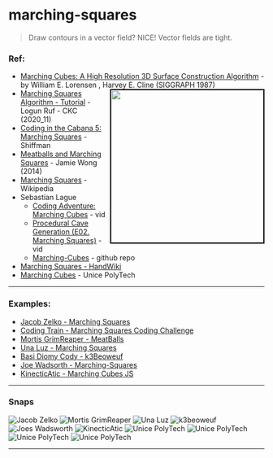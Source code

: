 # marching-squares
> Draw contours in a vector field? NICE! Vector fields are tight.



### Ref:
* [Marching Cubes: A High Resolution 3D Surface Construction Algorithm][3] - by William E. Lorensen , Harvey E. Cline (SIGGRAPH 1987)
<a href="./87_Lorensen_MarchingCubes.pdf"><img style="border:2px solid black;" align="right" src="_imgs/lorensen_cline-siggraph.png" width="300"/></a>
* [Marching Squares Algorithm - Tutorial][1] - Logun Ruf - CKC (2020_11)
* [Coding in the Cabana 5: Marching Squares][2] - Shiffman
* [Meatballs and Marching Squares][4] - Jamie Wong (2014)
* [Marching Squares][5] - Wikipedia
* Sebastian Lague
  * [Coding Adventure: Marching Cubes][6] - vid 
  * [Procedural Cave Generation (E02. Marching Squares)][7] - vid
  * [Marching-Cubes][8] - github repo
* [Marching Squares - HandWiki][10]
* [Marching Cubes][11] - Unice PolyTech
-----------

### Examples:
* [Jacob Zelko - Marching Squares][9]
* [Coding Train - Marching Squares Coding Challenge][12]
* [Mortis GrimReaper - MeatBalls][13]
* [Una Luz - Marching Squares][14]
* [Basi Diomy Cody - k3Beoweuf][15]
* [Joe Wadsorth - Marching-Squares][16]
* [KinecticAtic - Marching Cubes JS][17]

---------
### Snaps
![Jacob Zelko](_imgs/jacob_zelko-marching_squares.png)
![Mortis GrimReaper](_imgs/mortis_grimreaper-meatballs.png)
![Una Luz](_imgs/una_luz-marching_squares.png)
![k3beoweuf](_imgs/basi-diomy-cody-k3beoweuf.png)
![Joes Wadsworth](_imgs/joe_wadsworth-marching_squares.png)
![KinecticAtic](_imgs/kinecticatic-marching_cubes_js.png)
![Unice PolyTech](_imgs/unice_polytech-marching_cubes-01.png)
![Unice PolyTech](_imgs/unice_polytech-marching_cubes-02.png)
![Unice PolyTech](_imgs/unice_polytech-marching_cubes-03.png)
![Unice PolyTech](_imgs/unice_polytech-marching_cubes-04.png)











--------
[17]:https://kinetictactic.github.io/marching-cubes-js/
[16]:https://joewadsworth.github.io/Marching-Squares/
[15]:https://editor.p5js.org/BasidiomyCody/present/k3BeoweuV
[14]:https://editor.p5js.org/UnaLuz/full/gGn4TX0Sk
[13]:https://mortis-grimreaper.ddns.net/projects/Metaballs/
[12]:https://thecodingtrain.com/challenges/coding-in-the-cabana/005-marching-squares.html
[11]:http://users.polytech.unice.fr/~lingrand/MarchingCubes/algo.html
[10]:https://handwiki.org/wiki/Marching_squares
[9]:http://jacobzelko.com/marching-squares/
[1]:https://ckcollab.com/2020/11/08/Marching-Squares-Algorithm.html
[2]:https://youtu.be/0ZONMNUKTfU
[3]:https://citeseerx.ist.psu.edu/viewdoc/summary?doi=10.1.1.132.3930
[4]:http://jamie-wong.com/2014/08/19/metaballs-and-marching-squares/
[5]:https://en.wikipedia.org/wiki/Marching_squares
[6]:https://www.youtube.com/watch?v=M3iI2l0ltbE
[7]:https://www.youtube.com/watch?v=yOgIncKp0BE
[8]:https://github.com/SebLague/Marching-Cubes
